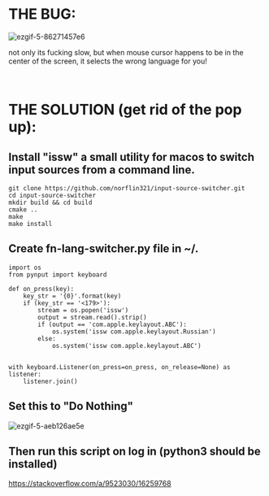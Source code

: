 # THE BUG:
![ezgif-5-86271457e6](https://user-images.githubusercontent.com/33498670/167284292-2fe06593-0e47-4c7e-8086-8abd2237466c.gif)

not only its fucking slow, but when mouse cursor happens to be in the center of the screen, it selects the wrong language for you!

&nbsp;&nbsp;&nbsp;&nbsp;&nbsp;&nbsp;
# THE SOLUTION (get rid of the pop up):

Install "issw" a small utility for macos to switch input sources from a command line.
------------

    git clone https://github.com/norflin321/input-source-switcher.git
    cd input-source-switcher
    mkdir build && cd build
    cmake ..
    make
    make install

Create fn-lang-switcher.py file in ~/.
------------

    import os
    from pynput import keyboard

    def on_press(key):
        key_str = '{0}'.format(key)
        if (key_str == '<179>'):
            stream = os.popen('issw')
            output = stream.read().strip()
            if (output == 'com.apple.keylayout.ABC'):
                os.system('issw com.apple.keylayout.Russian')
            else:
                os.system('issw com.apple.keylayout.ABC')


    with keyboard.Listener(on_press=on_press, on_release=None) as listener:
        listener.join()

Set this to "Do Nothing"
------------
![ezgif-5-aeb126ae5e](https://user-images.githubusercontent.com/33498670/167285047-18f7a509-b56d-4f1f-896a-963c034947dc.jpeg)

Then run this script on log in (python3 should be installed)
------------
https://stackoverflow.com/a/9523030/16259768
